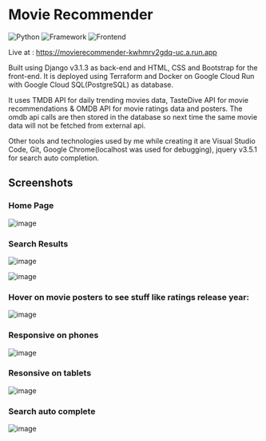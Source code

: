 # Movie Recommender

![Python](https://img.shields.io/badge/Python-3.8-blue)
![Framework](https://img.shields.io/badge/Framework-Django-darkgreen)
![Frontend](https://img.shields.io/badge/Frontend-HTML/CSS-red)

Live at : https://movierecommender-kwhmrv2gdq-uc.a.run.app

Built using Django v3.1.3 as back-end and HTML, CSS and Bootstrap for the front-end.
It is deployed using Terraform and Docker on Google Cloud Run with Google Cloud SQL(PostgreSQL) as database.

It uses TMDB API for daily trending movies data, TasteDive API for movie recommendations & OMDB API for movie ratings data and posters.
The omdb api calls are then stored in the database so next time the same movie data will not be fetched from external api.

Other tools and technologies used by me while creating it are Visual Studio Code, Git, Google Chrome(localhost was used for debugging), jquery v3.5.1 for search auto completion.

## Screenshots

### Home Page

![image](https://user-images.githubusercontent.com/56286288/99840632-ec067d80-2b92-11eb-8690-580f8c79455e.PNG)

### Search Results

![image](https://user-images.githubusercontent.com/56286288/99842004-12c5b380-2b95-11eb-9335-4dc7ac2d18a2.png)

![image](https://user-images.githubusercontent.com/56286288/99842009-148f7700-2b95-11eb-8404-9b952f60f6e7.PNG)

### Hover on movie posters to see stuff like ratings release year:

![image](https://user-images.githubusercontent.com/56286288/99846407-448e4880-2b9c-11eb-96f4-ce68758e2013.png)

### Responsive on phones

![image](https://user-images.githubusercontent.com/56286288/99844094-97660100-2b98-11eb-8630-00cf6d575f2c.jpg)

### Resonsive on tablets

![image](https://user-images.githubusercontent.com/56286288/99845696-13f9df00-2b9b-11eb-8f72-805d106e343a.png)

### Search auto complete

![image](https://user-images.githubusercontent.com/56286288/99845921-70f59500-2b9b-11eb-9fe6-57cdded8be44.jpg)
